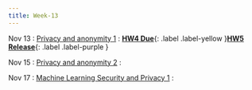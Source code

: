 ```yaml
---
title: Week-13
---
```


Nov 13
: [Privacy and anonymity 1]()
  :  [**HW4 Due**](#){: .label .label-yellow }[**HW5 Release**](#){: .label .label-purple }

Nov 15
: [Privacy and anonymity 2]()
  :  

Nov 17
: [Machine Learning Security and Privacy 1]()
  :  


